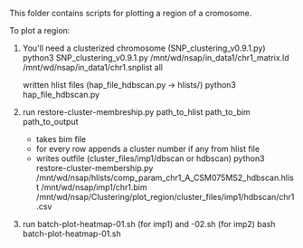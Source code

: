 This folder contains scripts for plotting a region of a cromosome.

To plot a region:

1) You'll need a clusterized chromosome (SNP_clustering_v0.9.1.py)
   python3 SNP_clustering_v0.9.1.py /mnt/wd/nsap/in_data1/chr1_matrix.ld /mnt/wd/nsap/in_data1/chr1.snplist all
   
   written hlist files (hap_file_hdbscan.py -> hlists/)
   python3 hap_file_hdbscan.py
   
   
2) run restore-cluster-membreship.py path_to_hlist path_to_bim path_to_output
   - takes bim file 
   - for every row appends a cluster number if any from hlist file
   - writes outfile (cluster_files/imp1/dbscan or hdbscan)
   python3 restore-cluster-membership.py /mnt/wd/nsap/hlists/comp_param_chr1_A_CSM075MS2_hdbscan.hlist /mnt/wd/nsap/imp1/chr1.bim /mnt/wd/nsap/Clustering/plot_region/cluster_files/imp1/hdbscan/chr1.csv


3) run batch-plot-heatmap-01.sh (for imp1) and -02.sh (for imp2)
   bash batch-plot-heatmap-01.sh